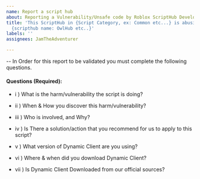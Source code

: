 ```yaml
---
name: Report a script hub
about: Reporting a Vulnerability/Unsafe code by Roblox ScriptHub Developers
title: 'This ScriptHub in {Script Category, ex: Common etc...} is abusing/is unsafe named
  {scripthub name: OwlHub etc..}'
labels: ''
assignees: JamTheAdventurer

---
```


-- In Order for this report to be validated you must complete the following questions.
#### Questions (Required):
- i ) What is the harm/vulnerability the script is doing?

- ii ) When & How you discover this harm/vulnerability?

- iii ) Who is involved, and Why? 

- iv ) Is There a solution/action that you recommend for us to apply to this script?

- v ) What version of Dynamic Client are you using?

- vi ) Where & when did you download Dynamic Client?

- vii ) Is Dynamic Client Downloaded from our official sources?
